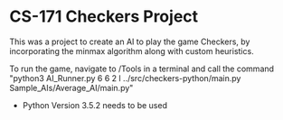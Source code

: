 # CS-171 Checkers Project
This was a project to create an AI to play the game Checkers, by incorporating the minmax algorithm 
along with custom heuristics. 

To run the game, navigate to /Tools in a terminal and call the command
"python3 AI_Runner.py 6 6 2 l ../src/checkers-python/main.py Sample_AIs/Average_AI/main.py"

* Python Version 3.5.2 needs to be used
